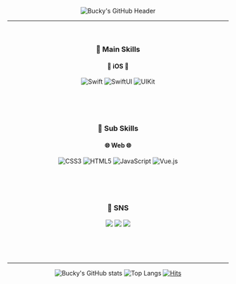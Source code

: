 <div align="center">
  
![Bucky's GitHub Header](https://capsule-render.vercel.app/api?type=transparent&color=timeAuto&fontColor=0583F2&height=300&section=header&text=Bucky's%20Github!&fontAlign=50&fontAlign=70&fontSize=90&desc=Welcome%20to%20my%20GitHub&descSize=30&descAlign=70&descAlignY=70&textBg=true)

---
<br/>

### 📌 Main Skills
#### 🍎 iOS 🍎
![Swift](https://img.shields.io/badge/Swift-F05138?style=flat-square&logo=Swift&logoColor=white)
![SwiftUI](https://img.shields.io/badge/SwiftUI-056CF2?style=flat-square&logo=Swift&logoColor=white)
![UIKit](https://img.shields.io/badge/UIKit-05AFF2?style=flat-square&logo=Swift&logoColor=white)

<br/>
<br/>
<br/>

### 📌 Sub Skills
#### 🌐 Web 🌐
![CSS3](https://img.shields.io/badge/CSS3-1572B6?style=flat-square&logo=css3&logoColor=white)
![HTML5](https://img.shields.io/badge/HTML5-E34F26?style=flat-square&logo=html5&logoColor=white)
![JavaScript](https://img.shields.io/badge/JavaScript-F7DF1E?style=flat-square&logo=javascript&logoColor=black)
![Vue.js](https://img.shields.io/badge/Vue.js-4FC08D?style=flat-square&logo=vue.js&logoColor=white)

<br/>
<br/>
<br/>

### 💬 SNS
<p>
  <a href="mailto:bucky5683@gmail.com"><img src="https://img.shields.io/badge/Gmail-EA4335?style=flat-square&logo=Gmail&logoColor=white"/></a>
  <a href="https://www.instagram.com/sy8_546/"><img src="https://img.shields.io/badge/Instagram-DD2A7B?style=flat-square&logo=Instagram&logoColor=white"/></a>
  <a href="https://sy5683.tistory.com/"><img src="https://img.shields.io/badge/Tistory-000000?style=flat-square&logo=Tistory&logoColor=white"/></a>
</p>

<br/>
<br/>
<br/>

---

![Bucky's GitHub stats](https://github-readme-stats.vercel.app/api?username=Bucky5683&show_icons=true&hide=contribs)
![Top Langs](https://github-readme-stats.vercel.app/api/top-langs/?username=Bucky5683&layout=compact)
[![Hits](https://hits.seeyoufarm.com/api/count/incr/badge.svg?url=https%3A%2F%2Fgithub.com%2FBucky5683&count_bg=%23000000&title_bg=%23000000&icon=apple.svg&icon_color=%239A9A9A&title=hits&edge_flat=true)](https://hits.seeyoufarm.com)
</div>
